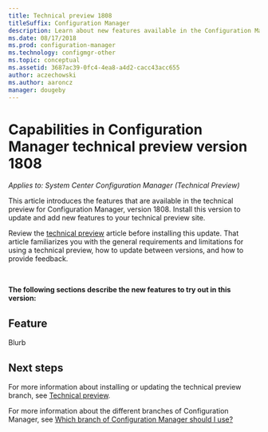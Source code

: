 ```yaml
---
title: Technical preview 1808
titleSuffix: Configuration Manager
description: Learn about new features available in the Configuration Manager technical preview branch version 1808.
ms.date: 08/17/2018
ms.prod: configuration-manager
ms.technology: configmgr-other
ms.topic: conceptual
ms.assetid: 3687ac39-0fc4-4ea8-a4d2-cacc43acc655
author: aczechowski
ms.author: aaroncz
manager: dougeby
---
```


# Capabilities in Configuration Manager technical preview version 1808 

*Applies to: System Center Configuration Manager (Technical Preview)*

This article introduces the features that are available in the technical preview for Configuration Manager, version 1808. Install this version to update and add new features to your technical preview site. 

Review the [technical preview](/sccm/core/get-started/technical-preview) article before installing this update. That article familiarizes you with the general requirements and limitations for using a technical preview, how to update between versions, and how to provide feedback.     


<!--  Known Issues Template
## Known issues 

### <a name="ki_ANCHOR"></a> Known issue title
<!--bugID--
Issue description and cause.

#### Workaround
Steps to workaround, if any.  
-->



</br>

**The following sections describe the new features to try out in this version:**  


## <a name="bkmk_anchor"></a> Feature
<!--TFSID-->

Blurb



## Next steps

For more information about installing or updating the technical preview branch, see [Technical preview](/sccm/core/get-started/technical-preview).    

For more information about the different branches of Configuration Manager, see [Which branch of Configuration Manager should I use?](/sccm/core/understand/which-branch-should-i-use)